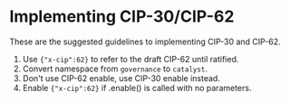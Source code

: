 # Implementing CIP-30/CIP-62

These are the suggested guidelines to implementing CIP-30 and CIP-62.

1. Use `{"x-cip":62}` to refer to the draft CIP-62 until ratified.
2. Convert namespace from `governance` to `catalyst`.
3. Don't use CIP-62 enable, use CIP-30 enable instead.
4. Enable `{"x-cip":62}` if .enable() is called with no parameters.
